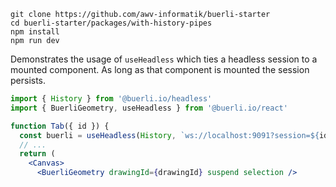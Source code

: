 ```shell
git clone https://github.com/awv-informatik/buerli-starter
cd buerli-starter/packages/with-history-pipes
npm install
npm run dev
```

Demonstrates the usage of `useHeadless` which ties a headless session to a mounted component. As long as that component is mounted the session persists.

```jsx
import { History } from '@buerli.io/headless'
import { BuerliGeometry, useHeadless } from '@buerli.io/react'

function Tab({ id }) {
  const buerli = useHeadless(History, `ws://localhost:9091?session=${id}`)
  // ...
  return (
    <Canvas>
      <BuerliGeometry drawingId={drawingId} suspend selection />
```

